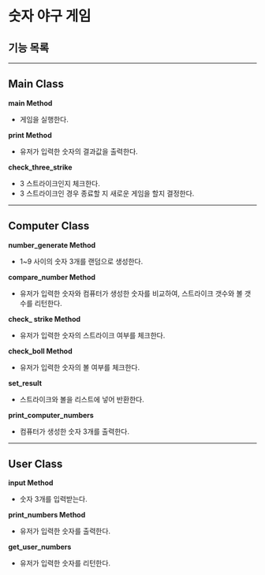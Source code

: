 # 숫자 야구 게임



## 기능 목록

---



## Main Class

**main Method**

- 게임을 실행한다.

**print Method**

- 유저가 입력한 숫자의 결과값을 출력한다.

**check_three_strike**

- 3 스트라이크인지 체크한다.
- 3 스트라이크인 경우 종료할 지 새로운 게임을 할지 결정한다.

----

## Computer Class

**number_generate Method**

- 1~9 사이의 숫자 3개를 랜덤으로 생성한다.

**compare_number Method**

- 유저가 입력한 숫자와 컴퓨터가 생성한 숫자를 비교하여, 스트라이크 갯수와 볼 갯수를 리턴한다.

**check_ strike Method**

- 유저가 입력한 숫자의 스트라이크 여부를 체크한다.

**check_boll Method**

- 유저가 입력한 숫자의 볼 여부를 체크한다.

**set_result**

- 스트라이크와 볼을 리스트에 넣어 반환한다.

**print_computer_numbers**

- 컴퓨터가 생성한 숫자 3개를 출력한다.

---

## User Class

**input Method**

- 숫자 3개를 입력받는다.

**print_numbers Method**

- 유저가 입력한 숫자를 출력한다.

**get_user_numbers**

- 유저가 입력한 숫자를 리턴한다.